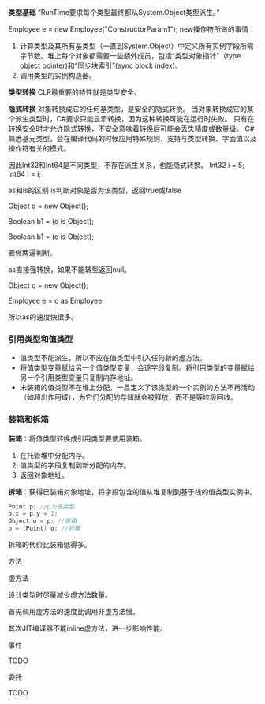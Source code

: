 **类型基础**
“RunTime要求每个类型最终都从System.Object类型派生。”

Employee e = new Employee("ConstructorParam1");
new操作符所做的事情：
1.  计算类型及其所有基类型（一直到System.Object）中定义所有实例字段所需字节数。堆上每个对象都需要一些额外成员，包括“类型对象指针”（type object pointer)和“同步块索引”(sync block index)。
2.  调用类型的实例构造器。

**类型转换**
CLR最重要的特性就是类型安全。

**隐式转换**
对象转换成它的任何基类型，是安全的隐式转换。
当对象转换成它的某个派生类型时，C#要求只能显示转换，因为这种转换可能在运行时失败。
只有在转换安全时才允许隐式转换，不安全意味着转换后可能会丢失精度或数量级。
C#熟悉基元类型，会在编译代码的时候应用特殊规则，支持与类型转换、字面值以及操作符有关的模式。

因此Int32和Int64是不同类型，不存在派生关系，也能隐式转换。
Int32 i = 5;
Int64 l = i;

as和is的区别
is判断对象是否为该类型，返回true或false

Object o = new Object();

Boolean b1 = (o is Object);

Boolean b1 = (o is Object);

要做两遍判断。

as直接强转换，如果不能转型返回null。

Object o = new Object();

Employee e = o as Employee;

所以as的速度快很多。

### 引用类型和值类型
-   值类型不能派生，所以不应在值类型中引入任何新的虚方法。
-   将值类型变量赋给另一个值类型变量，会逐字段复制。将引用类型的变量赋给另一个引用类型变量只复制内存地址。
-   未装箱的值类型不在堆上分配，一旦定义了该类型的一个实例的方法不再活动（如超出作用域），为它们分配的存储就会被释放，而不是等垃圾回收。

### 装箱和拆箱
**装箱**：将值类型转换成引用类型要使用装箱。
1.  在托管堆中分配内存。
2.  值类型的字段复制到新分配的内存。
3.  返回对象地址。

**拆箱**：获得已装箱对象地址，将字段包含的值从堆复制到基于栈的值类型实例中。
```C#
Point p; //p为值类型
p.x = p.y = 1;
Object o = p; //装箱
p = (Point) o; //拆箱
```


拆箱的代价比装箱低得多。

方法

虚方法

设计类型时尽量减少虚方法数量。

首先调用虚方法的速度比调用非虚方法慢。

其次JIT编译器不能inline虚方法，进一步影响性能。

事件

TODO

委托

TODO

